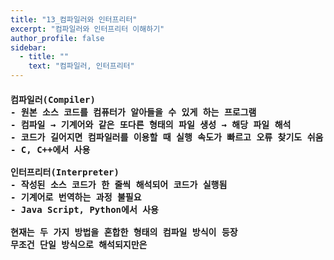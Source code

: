 ```yaml
---
title: "13_컴파일러와 인터프리터"
excerpt: "컴파일러와 인터프리터 이해하기"
author_profile: false
sidebar:
  - title: ""
    text: "컴파일러, 인터프리터"
---
```

<h4>
<pre>
컴파일러(Compiler)
- 원본 소스 코드를 컴퓨터가 알아들을 수 있게 하는 프로그램
- 컴파일 → 기계어와 같은 또다른 형태의 파일 생성 → 해당 파일 해석
- 코드가 길어지면 컴파일러를 이용할 때 실행 속도가 빠르고 오류 찾기도 쉬움
- C, C++에서 사용<br>
인터프리터(Interpreter)
- 작성된 소스 코드가 한 줄씩 해석되어 코드가 실행됨
- 기계어로 번역하는 과정 불필요
- Java Script, Python에서 사용<br>
현재는 두 가지 방법을 혼합한 형태의 컴파일 방식이 등장
무조건 단일 방식으로 해석되지만은 
</pre>
</h4>
